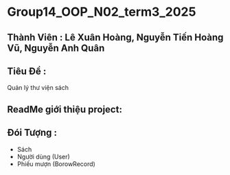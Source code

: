# Group14_OOP_N02_term3_2025 

## Thành Viên : Lê Xuân Hoàng, Nguyễn Tiến Hoàng Vũ, Nguyễn Anh Quân 

## Tiêu Đề :

Quản lý thư viện sách

## ReadMe giới thiệu project:

## Đói Tượng :
- Sách
- Người dùng (User)
- Phiếu mượn (BorowRecord)

